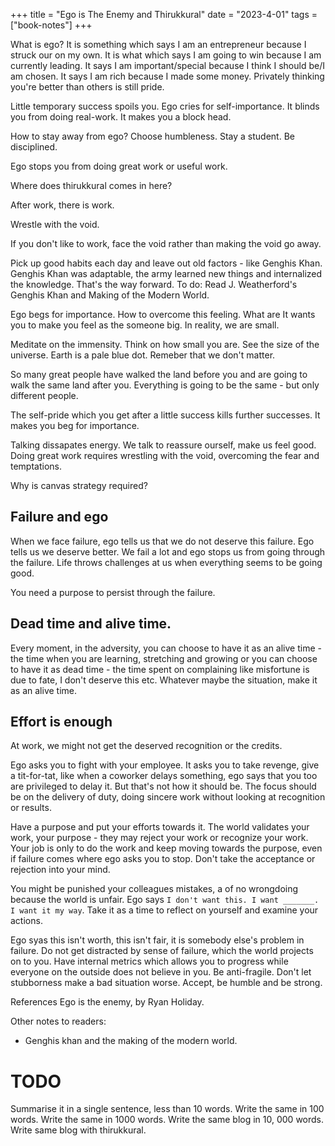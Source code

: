 +++
title = "Ego is The Enemy and Thirukkural"
date = "2023-4-01"
tags = ["book-notes"]
+++

What is ego?
It is something which says I am an entrepreneur because I struck our on my own.
It is what which says I am going to win because I am currently leading.
It says I am important/special because I think I should be/I am chosen.
It says I am rich because I made some money.
Privately thinking you're better than others is still pride.

Little temporary success spoils you.
Ego cries for self-importance.
It blinds you from doing real-work.
It makes you a block head.

How to stay away from ego?
Choose humbleness.
Stay a student.
Be disciplined.

Ego stops you from doing great work or useful work.

Where does thirukkural comes in here?

After work, there is work.

Wrestle with the void.

If you don't like to work, face the void rather than making the void go away.

Pick up good habits each day and leave out old factors - like Genghis Khan.
Genghis Khan was adaptable, the army learned new things and internalized the knowledge.
That's the way forward. To do: Read J. Weatherford's Genghis Khan and Making of the Modern World.

Ego begs for importance. How to overcome this feeling. What are 
It wants you to make you feel as the someone big.
In reality, we are small.

Meditate on the immensity.
Think on how small you are.
See the size of the universe.
Earth is a pale blue dot.
Remeber that we don't matter.

So many great people have walked the land before you and are going to walk the same land after you.
Everything is going to be the same - but only different people.

The self-pride which you get after a little success kills further successes.
It makes you beg for importance.

Talking dissapates energy.
We talk to reassure ourself, make us feel good.
Doing great work requires wrestling with the void, overcoming the fear and temptations.

Why is canvas strategy required?

## Failure and ego
When we face failure, ego tells us that we do not deserve this failure.
Ego tells us we deserve better.
We fail a lot and ego stops us from going through the failure.
Life throws challenges at us when everything seems to be going good.

You need a purpose to persist through the failure. 
## Dead time and alive time.
Every moment, in the adversity, you can choose to have it as an alive time - the time when you are learning, stretching and growing or you can choose to have it as dead time - the time spent on complaining like misfortune is due to fate, I don't deserve this etc.
Whatever maybe the situation, make it as an alive time.

## Effort is enough
At work, we might not get the deserved recognition or the credits.

Ego asks you to fight with your employee.
It asks you to take revenge, give a tit-for-tat, like when a coworker delays something, ego says that you too are privileged to delay it.
But that's not how it should be.
The focus should be on the delivery of duty, doing sincere work without looking at recognition or results.

Have a purpose and put your efforts towards it.
The world validates your work, your purpose - they may reject your work or recognize your work.
Your job is only to do the work and keep moving towards the purpose, even if failure comes where ego asks you to stop.
Don't take the acceptance or rejection into your mind.

You might be punished your colleagues mistakes, a of no wrongdoing because the world is unfair.
Ego says `I don't want this. I want _______. I want it my way`.
Take it as a time to reflect on yourself and examine your actions.

Ego syas this isn't worth, this isn't fair, it is somebody else's problem in failure.
Do not get distracted by sense of failure, which the world projects on to you.
Have internal metrics which allows you to progress while everyone on the outside does  not believe in you.
Be anti-fragile.
Don't let stubborness make a bad situation worse.
Accept, be humble and be strong.

References
Ego is the enemy, by Ryan Holiday.

Other notes to readers:
- Genghis khan and the making of the modern world.

TODO
====
Summarise it in a single sentence, less than 10 words.
Write the same in 100 words.
Write the same in 1000 words.
Write the same blog in 10, 000 words.
Write same blog with thirukkural.
